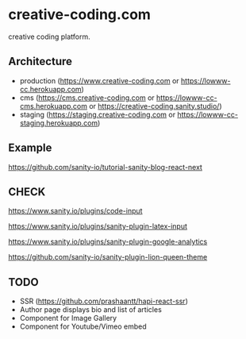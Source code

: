 # creative-coding.com

creative coding platform.

## Architecture

-   production (https://www.creative-coding.com or https://lowww-cc.herokuapp.com)
-   cms (https://cms.creative-coding.com or https://lowww-cc-cms.herokuapp.com or https://creative-coding.sanity.studio/)
-   staging (https://staging.creative-coding.com or https://lowww-cc-staging.herokuapp.com)

## Example

https://github.com/sanity-io/tutorial-sanity-blog-react-next

## CHECK

https://www.sanity.io/plugins/code-input

https://www.sanity.io/plugins/sanity-plugin-latex-input

https://www.sanity.io/plugins/sanity-plugin-google-analytics

https://github.com/sanity-io/sanity-plugin-lion-queen-theme

## TODO

-   SSR (https://github.com/prashaantt/hapi-react-ssr)
-   Author page displays bio and list of articles
-   Component for Image Gallery
-   Component for Youtube/Vimeo embed
